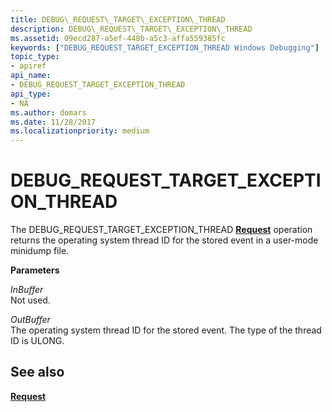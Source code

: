 ```yaml
---
title: DEBUG\_REQUEST\_TARGET\_EXCEPTION\_THREAD
description: DEBUG\_REQUEST\_TARGET\_EXCEPTION\_THREAD
ms.assetid: 09ecd287-a5ef-448b-a5c3-affa559385fc
keywords: ["DEBUG_REQUEST_TARGET_EXCEPTION_THREAD Windows Debugging"]
topic_type:
- apiref
api_name:
- DEBUG_REQUEST_TARGET_EXCEPTION_THREAD
api_type:
- NA
ms.author: domars
ms.date: 11/28/2017
ms.localizationpriority: medium
---
```


# DEBUG\_REQUEST\_TARGET\_EXCEPTION\_THREAD


The DEBUG\_REQUEST\_TARGET\_EXCEPTION\_THREAD [**Request**](request.md) operation returns the operating system thread ID for the stored event in a user-mode minidump file.

**Parameters**

<span id="InBuffer"></span><span id="inbuffer"></span><span id="INBUFFER"></span>*InBuffer*  
Not used.

<span id="OutBuffer"></span><span id="outbuffer"></span><span id="OUTBUFFER"></span>*OutBuffer*  
The operating system thread ID for the stored event. The type of the thread ID is ULONG.

## <span id="see_also"></span>See also


[**Request**](request.md)

 

 






